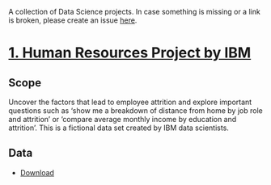 A collection of Data Science projects.
In case something is missing or a link is broken, please create an issue [here](https://github.com/vpapaioannou/data_science_projects/issues).

# [1. Human Resources Project by IBM](https://www.kaggle.com/datasets/pavansubhasht/ibm-hr-analytics-attrition-dataset)

## Scope

Uncover the factors that lead to employee attrition and explore important questions such as ‘show me a breakdown of distance from home by job role and attrition’ or ‘compare average monthly income by education and attrition’. This is a fictional data set created by IBM data scientists.

## Data

- [Download](https://www.kaggle.com/datasets/pavansubhasht/ibm-hr-analytics-attrition-dataset)
